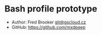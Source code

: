# Bash profile prototype

* Author: Fred Brooker <git@gscloud.cz>
* GitHub: https://github.com/mxdpeep
